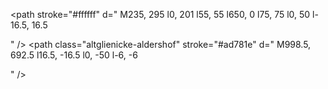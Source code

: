 <!-- S46 -->
<path stroke="#ffffff" d="
M235, 295
l0, 201
l55, 55
l650, 0
l75, 75
l0, 50
l-16.5, 16.5


"
/>
<path class="westend-messe_nord" stroke="#ad781e" d="
M235, 295
l0, 61.5
"
/>
<path class="messe_nord-westend" stroke="#ad781e" d="
M235, 356.5
l0, -61.5
"
/>
<path class="messe_nord-westkreuz" stroke="#ad781e" d="
M235, 356.5
l0, 34
"
/>
<path class="westkreuz-messe_nord" stroke="#ad781e" d="
M235, 390.5
l0, -34
"
/>
<path class="westkreuz-halensee" stroke="#ad781e" d="
M235, 390.5
l0, 40
"
/>
<path class="halensee-westkreuz" stroke="#ad781e" d="
M235, 430.5
l0, -40
"
/>
<path class="halensee-hohenzollerndamm" stroke="#ad781e" d="
M235, 430.5
l0, 65.5
l11.5, 11.5
"
/>
<path class="hohenzollerndamm-halensee" stroke="#ad781e" d="
M246.5, 507.5
l-11.5, -11.5
l0, -65.5
"
/>
<path class="hohenzollerndamm-heidelberger_platz" stroke="#ad781e" d="
M246.5, 507.5
l42.5, 42.5
"
/>
<path class="heidelberger_platz-hohenzollerndamm" stroke="#ad781e" d="
M289, 550
l-42.5, -42.5
"
/>
<path class="heidelberger_platz-bundesplatz" stroke="#ad781e" d="
M289, 550
l1, 1
l80.5, 0
"
/>
<path class="bundesplatz-heidelberger_platz" stroke="#ad781e" d="
M370.5, 551
l-80.5, 0
l-1, -1
"
/>
<path class="bundesplatz-innsbrucker_platz" stroke="#ad781e" d="
M370.5, 551
l67, 0
"
/>
<path class="innsbrucker_platz-bundesplatz" stroke="#ad781e" d="
M437.5, 551
l-67, 0
"
/>
<path class="innsbrucker_platz-schoneberg" stroke="#ad781e" d="
M437.5, 551
l32.5, 0
"
/>
<path class="schoneberg-innsbrucker_platz" stroke="#ad781e" d="
M470, 551
l-32.5, 0
"
/>
<path class="schoneberg-sudkreuz" stroke="#ad781e" d="
M470, 551
l73, 0
"
/>
<path class="sudkreuz-schoneberg" stroke="#ad781e" d="
M543, 551
l-73, 0
"
/>
<path class="sudkreuz-tempelhof" stroke="#ad781e" d="
M543, 551
l67, 0
"
/>
<path class="tempelhof-sudkreuz" stroke="#ad781e" d="
M610, 551
l-67, 0
"
/>
<path class="tempelhof-hermannstr" stroke="#ad781e" d="
M610, 551
l112, 0
"
/>
<path class="hermannstr-tempelhof" stroke="#ad781e" d="
M722, 551
l-112, 0
"
/>
<path class="hermannstr-neukolln" stroke="#ad781e" d="
M722, 551
l58, 0
"
/>
<path class="neukolln-hermannstr" stroke="#ad781e" d="
M780, 551
l-58, 0
"
/>
<path class="neukolln-kollnische_heide" stroke="#ad781e" d="
M780, 551
l93.5, 0
"
/>
<path class="kollnische_heide-neukolln" stroke="#ad781e" d="
M873.5, 551
l-93.5, 0
"
/>
<path class="kollnische_heide-baumschulenweg" stroke="#ad781e" d="
M873.5, 551
l66.5, 0
l6.5, 6.5
"
/>
<path class="baumschulenweg-kollnische_heide" stroke="#ad781e" d="
M946.5, 557.5
l-6.5, -6.5
l-66.5, 0
"
/>
<path class="baumschulenweg-schoneweide" stroke="#ad781e" d="
M946.5, 557.5
l18, 18
"
/>
<path class="schoneweide-baumschulenweg" stroke="#ad781e" d="
M964.5, 575.5
l-18, -18
"
/>
<path class="schoneweide-betriebsbahnof_schoneweide" stroke="#ad781e" d="
M964.5, 575.5
l27, 27
"
/>
<path class="betriebsbahnof_schoneweide-schoneweide" stroke="#ad781e" d="
M991.5, 602.5
l-27, -27
"
/>
<path class="betriebsbahnof_schoneweide-aldershof" stroke="#ad781e" d="
M991.5, 602.5
l17.5, 17.5
"
/>
<path class="aldershof-betriebsbahnof_schoneweide" stroke="#ad781e" d="
M1009, 620
l-17.5, -17.5
"
/>
<path class="aldershof-altglienicke" stroke="#ad781e" d="
M1009, 620
l6, 6
l0, 50
l-16.5, 16.5
"
/>
<path class="altglienicke-aldershof" stroke="#ad781e" d="
M998.5, 692.5
l16.5, -16.5
l0, -50
l-6, -6

"
/>

